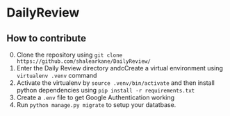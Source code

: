 # DailyReview

## How to contribute
0. Clone the repository using `git clone https://github.com/shalearkane/DailyReview/`
1. Enter the Daily Review directory andcCreate a virtual environment using `virtualenv .venv` command
2. Activate the virtualenv by `source .venv/bin/activate` and then install python dependencies using `pip install -r requirements.txt`
3. Create a `.env` file to get Google Authentication working
4. Run `python manage.py migrate` to setup your datatbase.